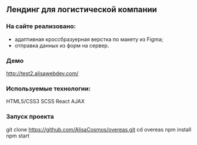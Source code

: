 ## Лендинг для логистической компании

### На сайте реализовано:

- адаптивная кроссбразуерная верстка по макету из Figma;
- отправка данных из форм на сервер.

### Демо

http://test2.alisawebdev.com/

### Используемые технологии:

HTML5/СSS3
SCSS
React
AJAX

### Запуск проекта

git clone https://github.com/AlisaCosmos/overeas.git
cd overeas
npm install
npm start
